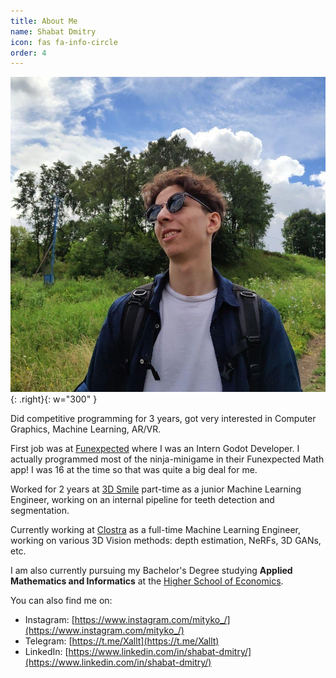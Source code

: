 ```yaml
---
title: About Me
name: Shabat Dmitry
icon: fas fa-info-circle
order: 4
---
```


![Me](/assets/img/me.jpg){: .right}{: w="300" }

Did competitive programming for 3 years, got very interested in Computer Graphics, Machine Learning, AR/VR.

First job was at [Funexpected](https://funexpectedapps.com/) where I was an Intern Godot Developer. I actually programmed most of the ninja-minigame in their Funexpected Math app! I was 16 at the time so that was quite a big deal for me.

Worked for 2 years at [3D Smile](https://3d-smile.ru/) part-time as a junior Machine Learning Engineer, working on an internal pipeline for teeth detection and segmentation.

Currently working at [Clostra](https://clostra.com/) as a full-time Machine Learning Engineer, working on various 3D Vision methods: depth estimation, NeRFs, 3D GANs, etc.

I am also currently pursuing my Bachelor's Degree studying **Applied Mathematics and Informatics** at the [Higher School of Economics](https://www.hse.ru/en/).

You can also find me on:
- Instagram: [https://www.instagram.com/mityko_/](https://www.instagram.com/mityko_/)
- Telegram: [https://t.me/Xallt](https://t.me/Xallt)
- LinkedIn: [https://www.linkedin.com/in/shabat-dmitry/](https://www.linkedin.com/in/shabat-dmitry/)